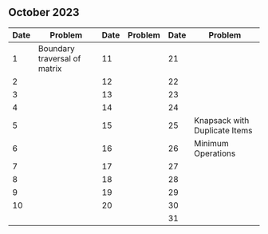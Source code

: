 #

## October 2023

| Date | Problem                      | Date | Problem | Date | Problem                       |
| ---- | ---------------------------- | ---- | ------- | ---- | ----------------------------- |
| 1    | Boundary traversal of matrix | 11   |         | 21   |                               |
| 2    |                              | 12   |         | 22   |                               |
| 3    |                              | 13   |         | 23   |                               |
| 4    |                              | 14   |         | 24   |                               |
| 5    |                              | 15   |         | 25   | Knapsack with Duplicate Items |
| 6    |                              | 16   |         | 26   | Minimum Operations            |
| 7    |                              | 17   |         | 27   |                               |
| 8    |                              | 18   |         | 28   |                               |
| 9    |                              | 19   |         | 29   |                               |
| 10   |                              | 20   |         | 30   |                               |
|      |                              |      |         | 31   |                               |
